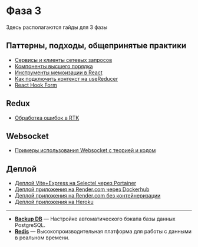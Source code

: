# Фаза 3

Здесь располагаются гайды для 3 фазы

## Паттерны, подходы, общепринятые практики

- [Сервисы и клиенты сетевых запросов](./services.md)
- [Компоненты высшего порядка](./hoc.md)
- [Инструменты мемоизации в React](./memoization.md)
- [Как подключить контекст на useReducer](./)
- [React Hook Form](../phase-2/react-hook-form.md)

## Redux

- [Обработка ошибок в RTK](./rtk-errors.md)

## Websocket

- [Примеры использования Websocket с теорией и кодом](https://github.com/Elbrus-Bootcamp/231-socket-examples)

## Деплой

- [Деплой Vite+Express на Selectel через Portainer](./deploy/deploy-guide-docker-selectel-portainer.md)
- [Деплой приложения на Render.com через Dockerhub](./deploy/deploy-guide-docker-render.md)
- [Деплой приложения на Render.com без контейнеризации](./deploy/deploy-guide-render.md)
- [Деплой приложения на Heroku](./deploy/deploy-guide-heroku.md)

---

- [**Backup DB**](./backup_db.md) — Настройке автоматического бэкапа базы данных PostgreSQL.
- [**Redis**](./redis.md) — Высокопроизводительная платформа для работы с данными в реальном времени.
